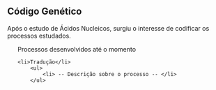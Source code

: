 ## Código Genético

Após o estudo de Ácidos Nucleicos, surgiu o interesse de codificar os processos estudados.

<ul>
	<p> Processos desenvolvidos até o momento </p>
	
	<li>Tradução</li>
		<ul> 
			<li> -- Descrição sobre o processo -- </li>
		</ul>

</ul>
